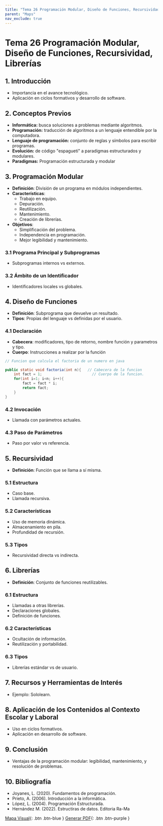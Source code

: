 ```yaml
---
title: "Tema 26 Programación Modular, Diseño de Funciones, Recursividad, Librerías"
parent: "Maps"
nav_exclude: true
---
```


# Tema 26 Programación Modular, Diseño de Funciones, Recursividad, Librerías

## 1. Introducción
- Importancia en el avance tecnológico.
- Aplicación en ciclos formativos y desarrollo de software.

## 2. Conceptos Previos
- **Informática:** busca soluciones a problemas mediante algoritmos.
- **Programación:** traducción de algoritmos a un lenguaje entendible por la computadora.
- **Lenguaje de programación:** conjunto de reglas y símbolos para escribir programas.
- **Evolución:** de código "espagueti" a paradigmas estructurados y modulares.
- **Paradigmas:** Programación estructurada y modular

## 3. Programación Modular
- **Definición**: División de un programa en módulos independientes.
- **Características**:
  - Trabajo en equipo.
  - Depuración.
  - Reutilización.
  - Mantenimiento.
  - Creación de librerías.
- **Objetivos**:
  - Simplificación del problema.
  - Independencia en programación.
  - Mejor legibilidad y mantenimiento.

### 3.1 Programa Principal y Subprogramas
- Subprogramas internos vs externos.

### 3.2 Ámbito de un Identificador
- Identificadores locales vs globales.

## 4. Diseño de Funciones
- **Definición**: Subprograma que devuelve un resultado.
- **Tipos**: Propias del lenguaje vs definidas por el usuario.

### 4.1 Declaración
- **Cabecera**: modificadores, tipo de retorno, nombre función y parametros y tipo.
- **Cuerpo**: Instrucciones a realizar por la función

```java
// Funcion que calcula el factoria de un numero en java

public static void factoria(int n){   // Cabecera de la funcion
    int fact = 1;                       // Cuerpo de la funcion.
    for(int i=1; i<n; i++){
        fact = fact * i;
        return fact;
    }
}
```
### 4.2 Invocación
- Llamada con parámetros actuales.

### 4.3 Paso de Parámetros
- Paso por valor vs referencia.

## 5. Recursividad
- **Definición**: Función que se llama a sí misma.

### 5.1 Estructura
- Caso base.
- Llamada recursiva.

### 5.2 Características
- Uso de memoria dinámica.
- Almacenamiento en pila.
- Profundidad de recursión.

### 5.3 Tipos
- Recursividad directa vs indirecta.

## 6. Librerías
- **Definición**: Conjunto de funciones reutilizables.

### 6.1 Estructura
- Llamadas a otras librerías.
- Declaraciones globales.
- Definición de funciones.

### 6.2 Características
- Ocultación de información.
- Reutilización y portabilidad.

### 6.3 Tipos
- Librerías estándar vs de usuario.

## 7. Recursos y Herramientas de Interés
- Ejemplo: Sololearn.

## 8. Aplicación de los Contenidos al Contexto Escolar y Laboral
- Uso en ciclos formativos.
- Aplicación en desarrollo de software.

## 9. Conclusión
- Ventajas de la programación modular: legibilidad, mantenimiento, y resolución de problemas.

## 10. Bibliografía
- Joyanes, L. (2020). Fundamentos de programación.
- Prieto, A. (2006). Introducción a la informática.
- López, L. (2004). Programación Estructurada.
- Hernández M. (2022). Estructiras de datos. Editoria Ra-Ma

[Mapa Visual](tema26map.html){: .btn .btn-blue }
[Generar PDF](tema26.pdf){: .btn .btn-purple }